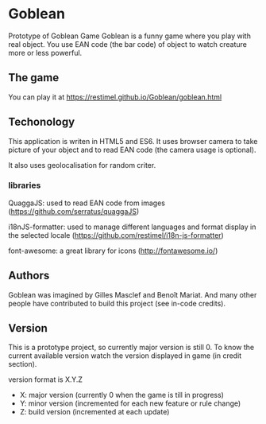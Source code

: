 # Goblean

Prototype of Goblean Game
Goblean is a funny game where you play with real object. You use EAN code (the bar code) of object to watch creature more or less powerful.


## The game

You can play it at
https://restimel.github.io/Goblean/goblean.html

## Techonology

This application is writen in HTML5 and ES6.
It uses browser camera to take picture of your object and to read EAN code (the camera usage is optional).

It also uses geolocalisation for random criter.

### libraries

QuaggaJS: used to read EAN code from images (https://github.com/serratus/quaggaJS)

i18nJS-formatter: used to manage different languages and format display in the selected locale (https://github.com/restimel/i18n-js-formatter)

font-awesome: a great library for icons (http://fontawesome.io/)

## Authors

Goblean was imagined by Gilles Masclef and Benoît Mariat. And many other people have contributed to build this project (see in-code credits).

## Version

This is a prototype project, so currently major version is still 0. To know the current available version watch the version displayed in game (in credit section).

version format is X.Y.Z

* X: major version (currently 0 when the game is till in progress)
* Y: minor version (incremented for each new feature or rule change)
* Z: build version (incremented at each update)
